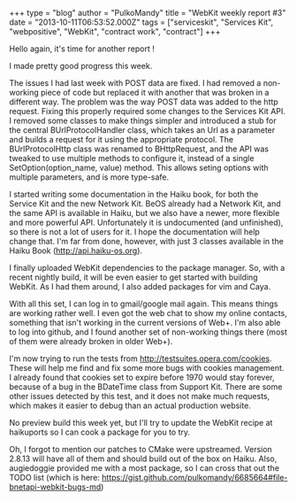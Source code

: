 +++
type = "blog"
author = "PulkoMandy"
title = "WebKit weekly report #3"
date = "2013-10-11T06:53:52.000Z"
tags = ["serviceskit", "Services Kit", "webpositive", "WebKit", "contract work", "contract"]
+++

Hello again, it's time for another report !

I made pretty good progress this week.

The issues I had last week with POST data are fixed. I had removed a non-working piece of code but replaced it with another that was broken in a different way. The problem was the way POST data was added to the http request. Fixing this properly required some changes to the Services Kit API. I removed some classes to make things simpler and introduced a stub for the central BUrlProtocolHandler class, which takes an Url as a parameter and builds a request for it using the appropriate protocol. The BUrlProtocolHttp class was renamed to BHttpRequest, and the API was tweaked to use multiple methods to configure it, instead of a single SetOption(option_name, value) method. This allows seting options with multiple parameters, and is more type-safe.

I started writing some documentation in the Haiku book, for both the Service Kit and the new Network Kit. BeOS already had a Network Kit, and the same API is available in Haiku, but we also have a newer, more flexible and more powerful API. Unfortunately it is undocumented (and unfinished), so there is not a lot of users for it. I hope the documentation will help change that. I'm far from done, however, with just 3 classes available in the Haiku Book (http://api.haiku-os.org).

I finally uploaded WebKit dependencies to the package manager. So, with a recent nightly build, it will be even easier to get started with building WebKit. As I had them around, I also added packages for vim and Caya.

With all this set, I can log in to gmail/google mail again. This means things are working rather well. I even got the web chat to show my online contacts, something that isn't working in the current versions of Web+. I'm also able to log into github, and I found another set of non-working things there (most of them were already broken in older Web+).

I'm now trying to run the tests from http://testsuites.opera.com/cookies. These will help me find and fix some more bugs with cookies management. I already found that cookies set to expire before 1970 would stay forever, because of a bug in the BDateTime class from Support Kit. There are some other issues detected by this test, and it does not make much requests, which makes it easier to debug than an actual production website.

No preview build this week yet, but I'll try to update the WebKit recipe at haikuports so I can cook a package for you to try.


Oh, I forgot to mention our patches to CMake were upstreamed. Version 2.8.13 will have all of them and should build out of the box on Haiku. Also, augiedoggie provided me with a most package, so I can cross that out the TODO list (which is here: https://gist.github.com/pulkomandy/6685664#file-bnetapi-webkit-bugs-md)